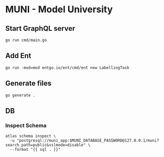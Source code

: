 # MUNI - Model University

## Start GraphQL server
```
go run cmd/main.go
```

## Add Ent
```
go run -mod=mod entgo.io/ent/cmd/ent new LabellingTask
```

## Generate files
```
go generate .
```

## DB

### Inspect Schema
```
atlas schema inspect \
  -u "postgresql://muni_app:$MUNI_DATABASE_PASSWORD@127.0.0.1/muni?search_path=public&sslmode=disable" \
  --format "{{ sql . }}"
```
